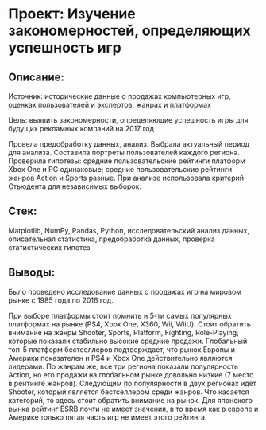 # Проект: Изучение закономерностей, определяющих успешность игр
## Описание: 
Источник: исторические данные о продажах компьютерных игр, оценках пользователей и экспертов, жанрах и платформах

Цель: выявить закономерности, определяющие успешность игры для будущих рекламных компаний на 2017 год

Провела предобработку данных, анализ. Выбрала актуальный период для анализа. Составила портреты пользователей каждого региона. Проверила гипотезы: средние пользовательские рейтинги платформ Xbox One и PC одинаковые; средние пользовательские рейтинги жанров Action и Sports разные. При анализе использовала критерий Стьюдента для независимых выборок.
## Стек: 
Matplotlib, NumPy, Pandas, Python, исследовательский анализ данных, описательная статистика, предобработка данных, проверка статистических гипотез
## Выводы:
Было проведено исследование данных о продажах игр на мировом рынке с 1985 года по 2016 год.

При выборе платформы стоит помнить и 5-ти самых популярных платформах на рынке (PS4, Xbox One, X360, Wii, WiiU). Стоит обратить внимание на жанры Shooter, Sports, Platform, Fighting, Role-Playing, которые показали стабильно высокие средние продажи. Глобальный топ-5 платформ бестселлеров подтверждает, что рынок Европы и Америки показателен и PS4 и Xbox One действительно являются лидерами. По жанрам же, все три региона показали популярность Action, но его продажи на глобальном рынке довольно низкие (7 место в рейтинге жанров). Следующим по популярности в двух регионах идёт Shooter, который является бестселлером среди жанров. Что касается категорий, то здесь стоит обратить внимание на рынок. Для японского рынка рейтинг ESRB почти не имеет значения, в то время как в европе и Америке только пятая часть игр не имеет этого рейтинга.
